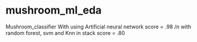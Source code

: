 # mushroom_ml_eda
Mushroom_classifier
With using Artificial neural network score = .98 /n
with random forest, svm  and Knn in stack score = .80

